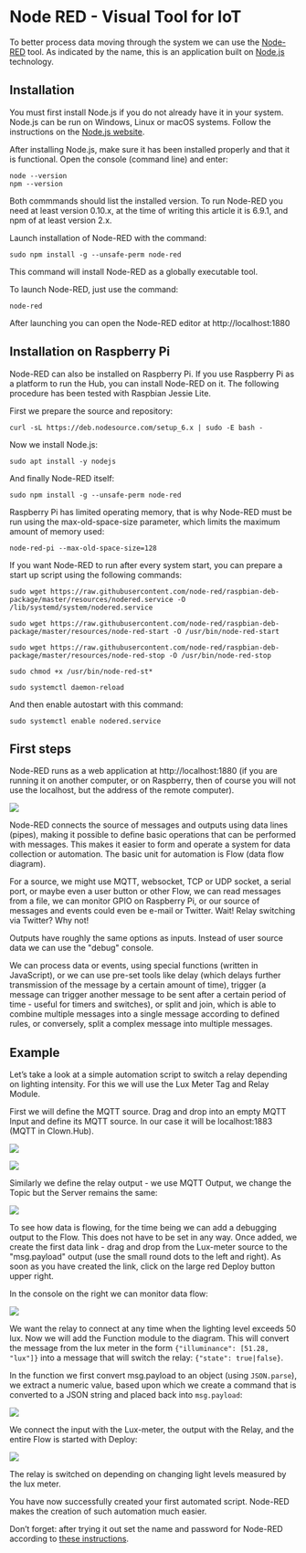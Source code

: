 # Node RED - Visual Tool for IoT

To better process data moving through the system we can use the [Node-RED](http://nodered.org) tool.
As indicated by the name, this is an application built on [Node.js](https://nodejs.org) technology.


## Installation

You must first install Node.js if you do not already have it in your system.
Node.js can be run on Windows, Linux or macOS systems.
Follow the instructions on the [Node.js website](https://nodejs.org).

After installing Node.js, make sure it has been installed properly and that it is functional.
Open the console (command line) and enter:

```
node --version
npm --version
```

Both commmands should list the installed version.
To run Node-RED you need at least version 0.10.x, at the time of writing this article it is 6.9.1, and npm of at least version 2.x.

Launch installation of Node-RED with the command:

`sudo npm install -g --unsafe-perm node-red`

This command will install Node-RED as a globally executable tool.

To launch Node-RED, just use the command:

`node-red`

After launching you can open the Node-RED editor at http://localhost:1880


## Installation on Raspberry Pi

Node-RED can also be installed on Raspberry Pi.
If you use Raspberry Pi as a platform to run the Hub, you can install Node-RED on it.
The following procedure has been tested with Raspbian Jessie Lite.

First we prepare the source and repository:

`curl -sL https://deb.nodesource.com/setup_6.x | sudo -E bash -`

Now we install Node.js:

`sudo apt install -y nodejs`

And finally Node-RED itself:

`sudo npm install -g --unsafe-perm node-red`

Raspberry Pi has limited operating memory, that is why Node-RED must be run using the max-old-space-size parameter, which limits the maximum amount of memory used:

`node-red-pi --max-old-space-size=128`

If you want Node-RED to run after every system start, you can prepare a start up script using the following commands:

`sudo wget https://raw.githubusercontent.com/node-red/raspbian-deb-package/master/resources/nodered.service -O /lib/systemd/system/nodered.service`

`sudo wget https://raw.githubusercontent.com/node-red/raspbian-deb-package/master/resources/node-red-start -O /usr/bin/node-red-start`

`sudo wget https://raw.githubusercontent.com/node-red/raspbian-deb-package/master/resources/node-red-stop -O /usr/bin/node-red-stop`

`sudo chmod +x /usr/bin/node-red-st*`

`sudo systemctl daemon-reload`

And then enable autostart with this command:

`sudo systemctl enable nodered.service`


## First steps

Node-RED runs as a web application at http://localhost:1880 (if you are running it on another computer, or on Raspberry, then of course you will not use the localhost, but the address of the remote computer).

![](images/node-red-01.png)

Node-RED connects the source of messages and outputs using data lines (pipes), making it possible to define basic operations that can be performed with messages.
This makes it easier to form and operate a system for data collection or automation.
The basic unit for automation is Flow (data flow diagram).

For a source, we might use MQTT, websocket, TCP or UDP socket, a serial port, or maybe even a user button or other Flow, we can read messages from a file, we can monitor GPIO on Raspberry Pi, or our source of messages and events could even be e-mail or Twitter.
Wait!
Relay switching via Twitter?
Why not!

Outputs have roughly the same options as inputs.
Instead of user source data we can use the "debug" console.

We can process data or events, using special functions (written in JavaScript), or we can use pre-set tools like delay (which delays further transmission of the message by a certain amount of time), trigger (a message can trigger another message to be sent after a certain period of time - useful for timers and switches), or split and join, which is able to combine multiple messages into a single message according to defined rules, or conversely, split a complex message into multiple messages.


## Example

Let’s take a look at a simple automation script to switch a relay depending on lighting intensity.
For this we will use the Lux Meter Tag and Relay Module.

First we will define the MQTT source.
Drag and drop into an empty MQTT Input and define its MQTT source.
In our case it will be localhost:1883 (MQTT in Clown.Hub).

![](images/node-red-02.png)

![](images/node-red-03.png)

Similarly we define the relay output - we use MQTT Output, we change the Topic but the Server remains the same:

![](images/node-red-04.png)

To see how data is flowing, for the time being we can add a debugging output to the Flow.
This does not have to be set in any way.
Once added, we create the first data link - drag and drop from the Lux-meter source to the "msg.payload" output (use the small round dots to the left and right).
As soon as you have created the link, click on the large red Deploy button upper right.

In the console on the right we can monitor data flow:

![](images/node-red-05.png)

We want the relay to connect at any time when the lighting level exceeds 50 lux.
Now we will add the Function module to the diagram.
This will convert the message from the lux meter in the form `{"illuminance": [51.28, "lux"]}` into a message that will switch the relay: `{"state": true|false}`.

In the function we first convert msg.payload to an object (using `JSON.parse`), we extract a numeric value, based upon which we create a command that is converted to a JSON string and placed back into `msg.payload`:

![](images/node-red-06.png)

We connect the input with the Lux-meter, the output with the Relay, and the entire Flow is started with Deploy:

![](images/node-red-07.png)

The relay is switched on depending on changing light levels measured by the lux meter.

You have now successfully created your first automated script.
Node-RED makes the creation of such automation much easier.

Don’t forget: after trying it out set the name and password for Node-RED according to [these instructions](http://nodered.org/docs/security).
